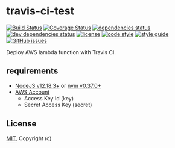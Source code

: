 # travis-ci-test

[![Build Status](https://travis-ci.com/gAmadorH/deploy-lambda-travis-ci.svg?branch=main)](https://travis-ci.com/gAmadorH/deploy-lambda-travis-ci)
[![Coverage Status](https://coveralls.io/repos/github/gAmadorH/deploy-lambda-travis-ci/badge.svg?branch=main)](https://coveralls.io/github/gAmadorH/deploy-lambda-travis-ci?branch=main)
[![dependencies status](https://david-dm.org/gAmadorH/deploy-lambda-travis-ci.svg)](https://david-dm.org/gAmadorH/deploy-lambda-travis-ci)
[![dev dependencies status](https://david-dm.org/gAmadorH/deploy-lambda-travis-ci/dev-status.svg)](https://david-dm.org/gAmadorH/deploy-lambda-travis-ci#info=devDependencies)
[![license](https://img.shields.io/github/license/gAmadorH/deploy-lambda-travis-ci.svg?color=blue)](https://github.com/gAmadorH/deploy-lambda-travis-ci/blob/main/LICENSE)
[![code style](https://img.shields.io/badge/code_style-eslint-blueviolet.svg)](https://eslint.org/)
[![style guide](https://img.shields.io/badge/style_guide-airbnb-ff69b4.svg)](https://github.com/airbnb/javascript)
[![GitHub issues](https://img.shields.io/github/issues/gAmadorH/deploy-lambda-travis-ci)](https://github.com/gAmadorH/deploy-lambda-travis-ci/issues)

Deploy AWS lambda function with Travis CI.

## requirements

- [NodeJS v12.18.3+](https://nodejs.org/en/) or [nvm v0.37.0+](https://github.com/nvm-sh/nvm/releases/tag/v0.37.0)
- [AWS Account](https://aws.amazon.com/)
  - Access Key Id (key)
  - Secret Access Key (secret)

## License

[MIT.](./LICENSE) Copyright (c)

